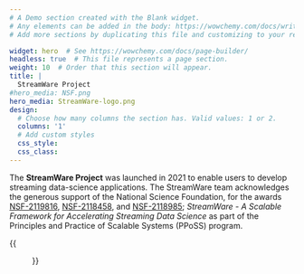 ```yaml
---
# A Demo section created with the Blank widget.
# Any elements can be added in the body: https://wowchemy.com/docs/writing-markdown-latex/
# Add more sections by duplicating this file and customizing to your requirements.

widget: hero  # See https://wowchemy.com/docs/page-builder/
headless: true  # This file represents a page section.
weight: 10  # Order that this section will appear.
title: |
  StreamWare Project
#hero_media: NSF.png
hero_media: StreamWare-logo.png
design:
  # Choose how many columns the section has. Valid values: 1 or 2.
  columns: '1'
  # Add custom styles
  css_style:
  css_class:
---
```




The **StreamWare Project** was launched in 2021 to enable users to
develop streaming data-science applications.  The StreamWare team
acknowledges the generous support of the National Science Foundation,
for the awards
[NSF-2119816](https://www.nsf.gov/awardsearch/showAward?AWD_ID=2119816),
[NSF-2118458](https://www.nsf.gov/awardsearch/showAward?AWD_ID=2118458),
and
[NSF-2118985](https://www.nsf.gov/awardsearch/showAward?AWD_ID=2118985);
*StreamWare - A Scalable Framework for Accelerating Streaming Data
Science* as part of the Principles and Practice of Scalable Systems
(PPoSS) program.

{{<figure src="img/NSF.png" width="200px" >}}

